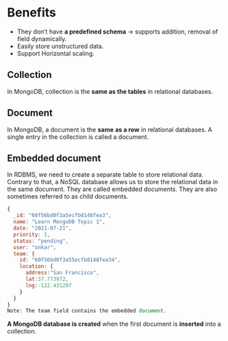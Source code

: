 # Benefits
- They don’t have **a predefined schema** → supports addition, removal of field dynamically.
- Easily store unstructured data.
- Support Horizontal scaling.

## Collection
In MongoDB, collection is the **same as the tables** in relational databases.

## Document
In MongoDB, a document is the **same** **as a row** in relational databases. A single entry in the collection is called a document.

## Embedded document
In RDBMS, we need to create a separate table to store relational data. Contrary to that, a NoSQL database allows us to store the relational data in the same document. They are called embedded documents. They are also sometimes referred to as child documents.

```jsx
{
  _id: "60f56bd0f3a5ecfb8148fea3",
  name: "Learn MongoDB Topic 1",
  date: "2021-07-21",
  priority: 1,
  status: "pending",
  user: "onkar",
  team: {
    id: "60f56bd0f3a55ecfb8148fea34",
    location: {
      address:"San Francisco",
      lat:37.773972,
      lng:-122.431297
    }
  }
}
Note: The team field contains the embedded document.
```

**A MongoDB database is created** when the first document is **inserted** into a collection.